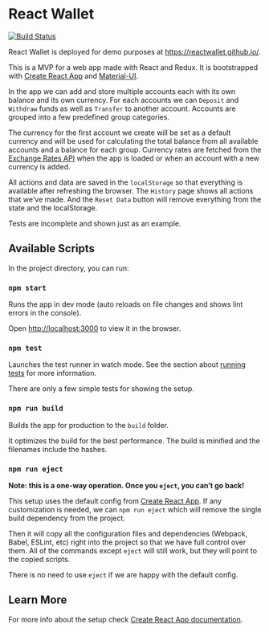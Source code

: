 # React Wallet

[![Build Status](https://travis-ci.org/reactwallet/reactwallet.github.io.svg?branch=source)](https://travis-ci.org/reactwallet/reactwallet.github.io)

React Wallet is deployed for demo purposes at https://reactwallet.github.io/.

This is a MVP for a web app made with React and Redux. It is bootstrapped with [Create React App](https://github.com/facebook/create-react-app) and [Material-UI](https://material-ui.com).

In the app we can add and store multiple accounts each with its own balance and its own currency. For each accounts we can `Deposit` and `Withdraw` funds as well as `Transfer` to another account. Accounts are grouped into a few predefined group categories.

The currency for the first account we create will be set as a default currency and will be used for calculating the total balance from all available accounts and a balance for each group. Currency rates are fetched from the [Exchange Rates API](https://exchangeratesapi.io/) when the app is loaded or when an account with a new currency is added.

All actions and data are saved in the `localStorage` so that everything is available after refreshing the browser. The `History` page shows all actions that we've made. And the `Reset Data` button will remove everything from the state and the localStorage.

Tests are incomplete and shown just as an example.

## Available Scripts

In the project directory, you can run:

### `npm start`

Runs the app in dev mode (auto reloads on file changes and shows lint errors in the console).

Open [http://localhost:3000](http://localhost:3000) to view it in the browser.

### `npm test`

Launches the test runner in watch mode. See the section about [running tests](https://facebook.github.io/create-react-app/docs/running-tests) for more information.

There are only a few simple tests for showing the setup.

### `npm run build`

Builds the app for production to the `build` folder.

It optimizes the build for the best performance. The build is minified and the filenames include the hashes.

### `npm run eject`

**Note: this is a one-way operation. Once you `eject`, you can’t go back!**

This setup uses the default config from [Create React App](https://github.com/facebook/create-react-app). If any customization is needed, we can `npm run eject` which will remove the single build dependency from the project.

Then it will copy all the configuration files and dependencies (Webpack, Babel, ESLint, etc) right into the project so that we have full control over them. All of the commands except `eject` will still work, but they will point to the copied scripts.

There is no need to use `eject` if we are happy with the default config.

## Learn More

For more info about the setup check [Create React App documentation](https://facebook.github.io/create-react-app/docs/getting-started).
